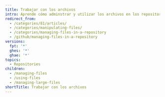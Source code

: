 ```yaml
---
title: Trabajar con los archivos
intro: Aprende cómo adminstrar y utilizar los archivos en los repositorios.
redirect_from:
  - /categories/81/articles/
  - /categories/manipulating-files/
  - /categories/managing-files-in-a-repository
  - /github/managing-files-in-a-repository
versions:
  fpt: '*'
  ghes: '*'
  ghae: '*'
topics:
  - Repositories
children:
  - /managing-files
  - /using-files
  - /managing-large-files
shortTitle: Trabajar con los archivos
---
```


